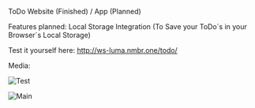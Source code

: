 ToDo Website (Finished) / App (Planned)

Features planned:
Local Storage Integration (To Save your ToDo´s in your Browser´s Local Storage)

Test it yourself here: http://ws-luma.nmbr.one/todo/

Media:

<img src="/ToDo/assets/tasklist.png" alt="Test" title="Test Title">

![Main](url "[Title](http://ws-luma.nmbr.one/todo/github_images/TaskList.png)")

